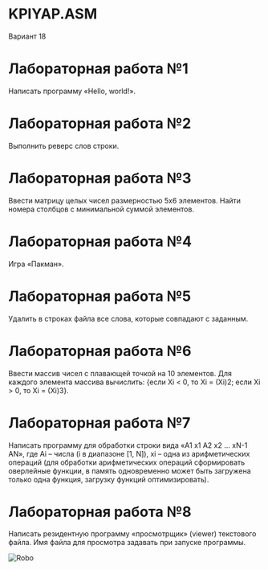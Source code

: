 # KPIYAP.ASM
Вариант 18


# Лабораторная работа №1
  Написать программу «Hello, world!».  
# Лабораторная работа №2
  Выполнить реверс слов строки.        
# Лабораторная работа №3
  Ввести матрицу целых чисел размерностью 5х6 элементов. 
  Найти номера столбцов с минимальной суммой элементов.
# Лабораторная работа №4
  Игра «Пакман».
# Лабораторная работа №5
  Удалить в строках файла все слова, которые совпадают с заданным.
# Лабораторная работа №6
  Ввести массив чисел с плавающей точкой на 10 элементов. Для каждого элемента массива вычислить:
  {если Xi < 0, то Хi = (Xi)2; если Xi > 0, то Хi = (Xi)3}.
# Лабораторная работа №7
  Написать программу для обработки строки вида «A1 x1 A2 x2 … xN-1 AN», где Ai – числа (i в диапазоне [1, N]), 
  xi – одна из арифметических операций (для обработки арифметических операций сформировать оверлейные функции, 
  в память одновременно может быть загружена только одна функция, загрузку функций оптимизировать).
# Лабораторная работа №8
  Написать резидентную программу «просмотрщик» (viewer) текстового файла. Имя файла для просмотра задавать при запуске программы.
  
![Robo](https://user-images.githubusercontent.com/100715839/160464088-3941f82d-6704-457f-9899-aad9df401651.jpg)

